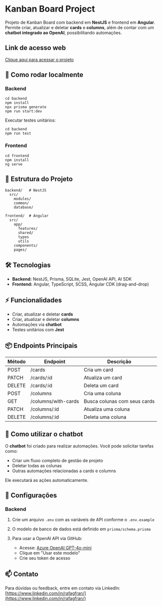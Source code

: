 # Kanban Board Project

Projeto de Kanban Board com backend em **NestJS** e frontend em **Angular**. Permite criar, atualizar e deletar **cards** e **columns**, além de contar com um **chatbot integrado ao OpenAI**, possibilitando automações.

## Link de acesso web

[Clique aqui para acessar o projeto](https://kanban-val-client.netlify.app/)

## 🚀 Como rodar localmente

### Backend

```
cd backend
npm install
npx prisma generate
npm run start:dev
```

Executar testes unitários:

```
cd backend
npm run test
```

### Frontend

```
cd frontend
npm install
ng serve
```

## 📂 Estrutura do Projeto

```
backend/   # NestJS
  src/
    modules/
    common/
    database/

frontend/  # Angular
  src/
    app/
      features/
      shared/
      types
      utils
    components/
    pages/
```

## 🛠 Tecnologias

* **Backend:** NestJS, Prisma, SQLite, Jest, OpenAI API, AI SDK
* **Frontend:** Angular, TypeScript, SCSS, Angular CDK (drag-and-drop)

## ⚡ Funcionalidades

* Criar, atualizar e deletar **cards**
* Criar, atualizar e deletar **columns**
* Automações via **chatbot**
* Testes unitários com **Jest**

## 📦 Endpoints Principais

| Método | Endpoint            | Descrição                    |
| ------ | ------------------- | ---------------------------- |
| POST   | /cards              | Cria um card                 |
| PATCH  | /cards/:id          | Atualiza um card             |
| DELETE | /cards/:id          | Deleta um card               |
| POST   | /columns            | Cria uma coluna              |
| GET    | /columns/with-cards | Busca colunas com seus cards |
| PATCH  | /columns/:id        | Atualiza uma coluna          |
| DELETE | /columns/:id        | Deleta uma coluna            |

## 💬 Como utilizar o chatbot

O **chatbot** foi criado para realizar automações. Você pode solicitar tarefas como:

* Criar um fluxo completo de gestão de projeto
* Deletar todas as colunas
* Outras automações relacionadas a cards e columns

Ele executará as ações automaticamente.

## 🔧 Configurações

### Backend

1. Crie um arquivo `.env` com as variáveis de API conforme o `.env.example`
2. O modelo de banco de dados está definido em `prisma/schema.prisma`
3. Para usar a OpenAI API via GitHub:

   * Acesse: [Azure OpenAI GPT-4o-mini](https://github.com/marketplace/models/azure-openai/gpt-4o-mini)
   * Clique em "Usar este modelo"
   * Crie seu token de acesso

## 📫 Contato

Para dúvidas ou feedback, entre em contato via LinkedIn:
[https://www.linkedin.com/in/rafagfran/](https://www.linkedin.com/in/rafagfran/)
